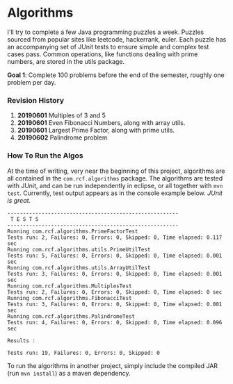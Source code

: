 # Algorithms

I'll try to complete a few Java programming puzzles a week.
Puzzles sourced from popular sites like leetcode, hackerrank, euler.
Each puzzle has an accompanying set of JUnit tests to ensure simple and complex test cases pass.
Common operations, like functions dealing with prime numbers, are stored in the utils package.

**Goal 1**: Complete 100 problems before the end of the semester, roughly one problem per day.

### Revision History

1. **20190601** Multiples of 3 and 5
1. **20190601** Even Fibonacci Numbers, along with array utils.
1. **20190601** Largest Prime Factor, along with prime utils.
1. **20190602** Palindrome problem

### How To Run the Algos

At the time of writing, very near the beginning of this project, algorithms are all
contained in the `com.rcf.algorithms` package. The algorithms are tested with JUnit,
and can be run independently in eclipse, or all together with `mvn test`. Currently,
test output appears as in the console example below. *JUnit is great.*

```
-------------------------------------------------------
 T E S T S
-------------------------------------------------------
Running com.rcf.algorithms.PrimeFactorTest
Tests run: 2, Failures: 0, Errors: 0, Skipped: 0, Time elapsed: 0.117 sec
Running com.rcf.algorithms.utils.PrimeUtilTest
Tests run: 5, Failures: 0, Errors: 0, Skipped: 0, Time elapsed: 0.001 sec
Running com.rcf.algorithms.utils.ArrayUtilTest
Tests run: 3, Failures: 0, Errors: 0, Skipped: 0, Time elapsed: 0.001 sec
Running com.rcf.algorithms.MultiplesTest
Tests run: 2, Failures: 0, Errors: 0, Skipped: 0, Time elapsed: 0 sec
Running com.rcf.algorithms.FibonacciTest
Tests run: 3, Failures: 0, Errors: 0, Skipped: 0, Time elapsed: 0.001 sec
Running com.rcf.algorithms.PalindromeTest
Tests run: 4, Failures: 0, Errors: 0, Skipped: 0, Time elapsed: 0.096 sec

Results :

Tests run: 19, Failures: 0, Errors: 0, Skipped: 0
```

To run the algorithms in another project, simply include the compiled 
JAR (run `mvn install`) as a maven dependency.